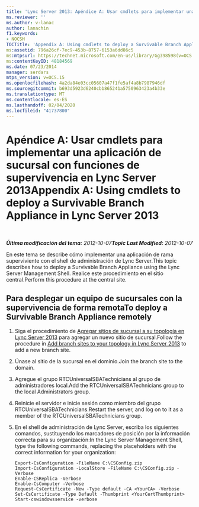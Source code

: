 ```yaml
---
title: 'Lync Server 2013: Apéndice A: Usar cmdlets para implementar una aplicación de sucursal con funciones de supervivencia'
ms.reviewer: ''
ms.author: v-lanac
author: lanachin
f1.keywords:
- NOCSH
TOCTitle: 'Appendix A: Using cmdlets to deploy a Survivable Branch Appliance'
ms:assetid: 796a26cf-7ec9-453b-8757-6153a6dd86c5
ms:mtpsurl: https://technet.microsoft.com/en-us/library/Gg398598(v=OCS.15)
ms:contentKeyID: 48184569
ms.date: 07/23/2014
manager: serdars
mtps_version: v=OCS.15
ms.openlocfilehash: 4a2da84e03cc05607a47f1fe5af4a8b7987946df
ms.sourcegitcommit: b693d5923d6240cbb865241a5750963423a4b33e
ms.translationtype: MT
ms.contentlocale: es-ES
ms.lasthandoff: 02/04/2020
ms.locfileid: "41737800"
---
```

<div data-xmlns="http://www.w3.org/1999/xhtml">

<div class="topic" data-xmlns="http://www.w3.org/1999/xhtml" data-msxsl="urn:schemas-microsoft-com:xslt" data-cs="http://msdn.microsoft.com/en-us/">

<div data-asp="http://msdn2.microsoft.com/asp">

# <a name="appendix-a-using-cmdlets-to-deploy-a-survivable-branch-appliance-in-lync-server-2013"></a><span data-ttu-id="54821-102">Apéndice A: Usar cmdlets para implementar una aplicación de sucursal con funciones de supervivencia en Lync Server 2013</span><span class="sxs-lookup"><span data-stu-id="54821-102">Appendix A: Using cmdlets to deploy a Survivable Branch Appliance in Lync Server 2013</span></span>

</div>

<div id="mainSection">

<div id="mainBody">

<span> </span>

<span data-ttu-id="54821-103">_**Última modificación del tema:** 2012-10-07_</span><span class="sxs-lookup"><span data-stu-id="54821-103">_**Topic Last Modified:** 2012-10-07_</span></span>

<span data-ttu-id="54821-104">En este tema se describe cómo implementar una aplicación de rama superviviente con el shell de administración de Lync Server.</span><span class="sxs-lookup"><span data-stu-id="54821-104">This topic describes how to deploy a Survivable Branch Appliance using the Lync Server Management Shell.</span></span> <span data-ttu-id="54821-105">Realice este procedimiento en el sitio central.</span><span class="sxs-lookup"><span data-stu-id="54821-105">Perform this procedure at the central site.</span></span>

<div>

## <a name="to-deploy-a-survivable-branch-appliance-remotely"></a><span data-ttu-id="54821-106">Para desplegar un equipo de sucursales con la supervivencia de forma remota</span><span class="sxs-lookup"><span data-stu-id="54821-106">To deploy a Survivable Branch Appliance remotely</span></span>

1.  <span data-ttu-id="54821-107">Siga el procedimiento de [Agregar sitios de sucursal a su topología en Lync Server 2013](lync-server-2013-add-branch-sites-to-your-topology.md) para agregar un nuevo sitio de sucursal.</span><span class="sxs-lookup"><span data-stu-id="54821-107">Follow the procedure in [Add branch sites to your topology in Lync Server 2013](lync-server-2013-add-branch-sites-to-your-topology.md) to add a new branch site.</span></span>

2.  <span data-ttu-id="54821-108">Únase al sitio de la sucursal en el dominio.</span><span class="sxs-lookup"><span data-stu-id="54821-108">Join the branch site to the domain.</span></span>

3.  <span data-ttu-id="54821-109">Agregue el grupo RTCUniversalSBATechnicians al grupo de administradores local.</span><span class="sxs-lookup"><span data-stu-id="54821-109">Add the RTCUniversalSBATechnicians group to the local Administrators group.</span></span>

4.  <span data-ttu-id="54821-110">Reinicie el servidor e inicie sesión como miembro del grupo RTCUniversalSBATechnicians.</span><span class="sxs-lookup"><span data-stu-id="54821-110">Restart the server, and log on to it as a member of the RTCUniversalSBATechnicians group.</span></span>

5.  <span data-ttu-id="54821-111">En el shell de administración de Lync Server, escriba los siguientes comandos, sustituyendo los marcadores de posición por la información correcta para su organización:</span><span class="sxs-lookup"><span data-stu-id="54821-111">In the Lync Server Management Shell, type the following commands, replacing the placeholders with the correct information for your organization:</span></span>
    
        Export-CsConfiguration -FileName C:\CSConfig.zip
        Import-CsConfiguration -LocalStore -FileName C:\CSConfig.zip -Verbose
        Enable-CSReplica -Verbose
        Enable-CsComputer -Verbose
        Request-CsCertificate -New -Type default -CA <YourCA> -Verbose
        Set-CsCertificate -Type Default -Thumbprint <YourCertThumbprint>
        Start-cswindowsservice -verbose

</div>

</div>

<span> </span>

</div>

</div>

</div>

